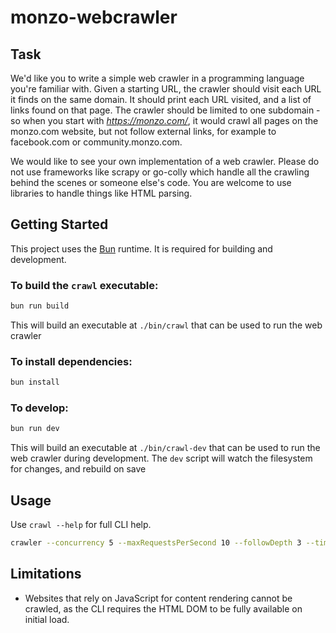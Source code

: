 # monzo-webcrawler

## Task

We'd like you to write a simple web crawler in a programming language you're familiar with. Given a starting URL, the crawler should visit each URL it finds on the same domain. It should print each URL visited, and a list of links found on that page. The crawler should be limited to one subdomain - so when you start with *https://monzo.com/*, it would crawl all pages on the monzo.com website, but not follow external links, for example to facebook.com or community.monzo.com.

We would like to see your own implementation of a web crawler. Please do not use frameworks like scrapy or go-colly which handle all the crawling behind the scenes or someone else's code. You are welcome to use libraries to handle things like HTML parsing.

## Getting Started

This project uses the [Bun](https://bun.sh) runtime. It is required for building and development.

### To build the `crawl` executable:

```bash
bun run build
```

This will build an executable at `./bin/crawl` that can be used to run the web crawler

### To install dependencies:

```bash
bun install
```

### To develop:

```bash
bun run dev
```

This will build an executable at `./bin/crawl-dev` that can be used to run the web crawler during development. The `dev` script will watch the filesystem for changes, and rebuild on save

## Usage

Use `crawl --help` for full CLI help.

```bash
crawler --concurrency 5 --maxRequestsPerSecond 10 --followDepth 3 --timeout 5000 https://example.com
```

## Limitations

- Websites that rely on JavaScript for content rendering cannot be crawled, as the CLI requires the HTML DOM to be fully available on initial load.
